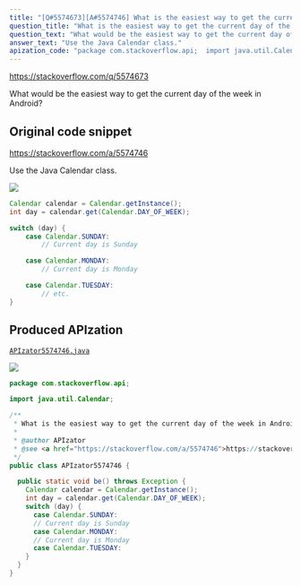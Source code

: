 ```yaml
---
title: "[Q#5574673][A#5574746] What is the easiest way to get the current day of the week in Android?"
question_title: "What is the easiest way to get the current day of the week in Android?"
question_text: "What would be the easiest way to get the current day of the week in Android?"
answer_text: "Use the Java Calendar class."
apization_code: "package com.stackoverflow.api;  import java.util.Calendar;  /**  * What is the easiest way to get the current day of the week in Android?  *  * @author APIzator  * @see <a href=\"https://stackoverflow.com/a/5574746\">https://stackoverflow.com/a/5574746</a>  */ public class APIzator5574746 {    public static void be() throws Exception {     Calendar calendar = Calendar.getInstance();     int day = calendar.get(Calendar.DAY_OF_WEEK);     switch (day) {       case Calendar.SUNDAY:       // Current day is Sunday       case Calendar.MONDAY:       // Current day is Monday       case Calendar.TUESDAY:     }   } }"
---
```


https://stackoverflow.com/q/5574673

What would be the easiest way to get the current day of the week in Android?



## Original code snippet

https://stackoverflow.com/a/5574746

Use the Java Calendar class.

<div class="code-logo"><img src="/stackoverflow.png" /></div>

```java
Calendar calendar = Calendar.getInstance();
int day = calendar.get(Calendar.DAY_OF_WEEK); 

switch (day) {
    case Calendar.SUNDAY:
        // Current day is Sunday

    case Calendar.MONDAY:
        // Current day is Monday

    case Calendar.TUESDAY:
        // etc.
}
```

## Produced APIzation

[`APIzator5574746.java`](https://github.com/pasqualesalza/apization-temp/raw/main/data/search/APIzator5574746.java)

<div class="code-logo"><img src="/apizator.png" /></div>

```java
package com.stackoverflow.api;

import java.util.Calendar;

/**
 * What is the easiest way to get the current day of the week in Android?
 *
 * @author APIzator
 * @see <a href="https://stackoverflow.com/a/5574746">https://stackoverflow.com/a/5574746</a>
 */
public class APIzator5574746 {

  public static void be() throws Exception {
    Calendar calendar = Calendar.getInstance();
    int day = calendar.get(Calendar.DAY_OF_WEEK);
    switch (day) {
      case Calendar.SUNDAY:
      // Current day is Sunday
      case Calendar.MONDAY:
      // Current day is Monday
      case Calendar.TUESDAY:
    }
  }
}

```